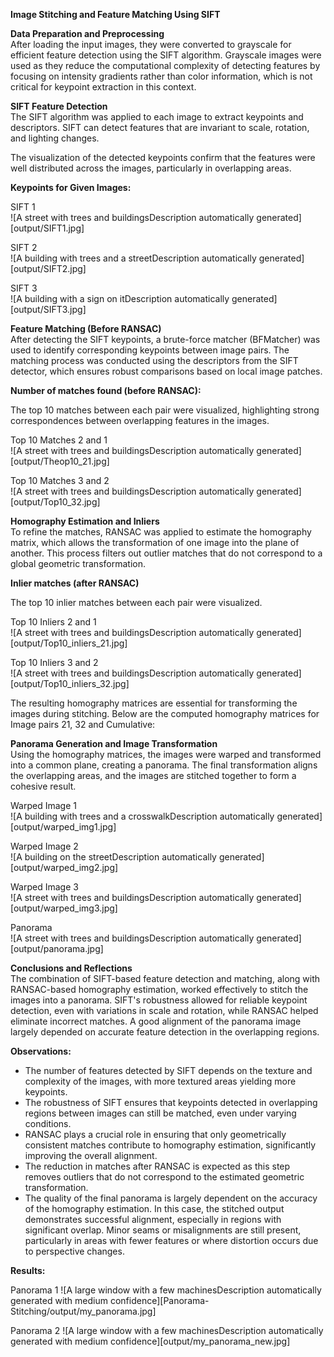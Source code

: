 **Image Stitching and Feature Matching Using SIFT**

**Data Preparation and Preprocessing**  
After loading the input images, they were converted to grayscale for efficient feature detection using the SIFT algorithm. Grayscale images were used as they reduce the computational complexity of detecting features by focusing on intensity gradients rather than color information, which is not critical for keypoint extraction in this context.

**SIFT Feature Detection**  
The SIFT algorithm was applied to each image to extract keypoints and descriptors. SIFT can detect features that are invariant to scale, rotation, and lighting changes.

The visualization of the detected keypoints confirm that the features were well distributed across the images, particularly in overlapping areas.

**Keypoints for Given Images:**

SIFT 1  
![A street with trees and buildingsDescription automatically generated][output/SIFT1.jpg] 

SIFT 2  
![A building with trees and a streetDescription automatically generated][output/SIFT2.jpg] 

SIFT 3  
![A building with a sign on itDescription automatically generated][output/SIFT3.jpg]  

**Feature Matching (Before RANSAC)**  
After detecting the SIFT keypoints, a brute-force matcher (BFMatcher) was used to identify corresponding keypoints between image pairs. The matching process was conducted using the descriptors from the SIFT detector, which ensures robust comparisons based on local image patches.

**Number of matches found (before RANSAC):**

The top 10 matches between each pair were visualized, highlighting strong correspondences between overlapping features in the images.

Top 10 Matches 2 and 1  
![A street with trees and buildingsDescription automatically generated][output/Theop10_21.jpg]

Top 10 Matches 3 and 2  
![A street with trees and buildingsDescription automatically generated][output/Top10_32.jpg]

**Homography Estimation and Inliers**  
To refine the matches, RANSAC was applied to estimate the homography matrix, which allows the transformation of one image into the plane of another. This process filters out outlier matches that do not correspond to a global geometric transformation.

**Inlier matches (after RANSAC)** 

The top 10 inlier matches between each pair were visualized.

Top 10 Inliers 2 and 1  
![A street with trees and buildingsDescription automatically generated][output/Top10_inliers_21.jpg]

Top 10 Inliers 3 and 2  
![A street with trees and buildingsDescription automatically generated][output/Top10_inliers_32.jpg]

The resulting homography matrices are essential for transforming the images during stitching. Below are the computed homography matrices for Image pairs 21, 32 and Cumulative:

**Panorama Generation and Image Transformation**  
Using the homography matrices, the images were warped and transformed into a common plane, creating a panorama. The final transformation aligns the overlapping areas, and the images are stitched together to form a cohesive result.

Warped Image 1  
![A building with trees and a crosswalkDescription automatically generated][output/warped_img1.jpg]

Warped Image 2  
![A building on the streetDescription automatically generated][output/warped_img2.jpg]

Warped Image 3  
![A street with trees and buildingsDescription automatically generated][output/warped_img3.jpg]

Panorama  
![A street with trees and buildingsDescription automatically generated][output/panorama.jpg]

**Conclusions and Reflections**  
The combination of SIFT-based feature detection and matching, along with RANSAC-based homography estimation, worked effectively to stitch the images into a panorama. SIFT's robustness allowed for reliable keypoint detection, even with variations in scale and rotation, while RANSAC helped eliminate incorrect matches. A good alignment of the panorama image largely depended on accurate feature detection in the overlapping regions.

**Observations:**

* The number of features detected by SIFT depends on the texture and complexity of the images, with more textured areas yielding more keypoints.  
* The robustness of SIFT ensures that keypoints detected in overlapping regions between images can still be matched, even under varying conditions.  
* RANSAC plays a crucial role in ensuring that only geometrically consistent matches contribute to homography estimation, significantly improving the overall alignment.  
* The reduction in matches after RANSAC is expected as this step removes outliers that do not correspond to the estimated geometric transformation.  
* The quality of the final panorama is largely dependent on the accuracy of the homography estimation. In this case, the stitched output demonstrates successful alignment, especially in regions with significant overlap. Minor seams or misalignments are still present, particularly in areas with fewer features or where distortion occurs due to perspective changes.


**Results:**

Panorama 1
![A large window with a few machinesDescription automatically generated with medium confidence][Panorama-Stitching/output/my_panorama.jpg]  

Panorama 2
![A large window with a few machinesDescription automatically generated with medium confidence][output/my_panorama_new.jpg]  
